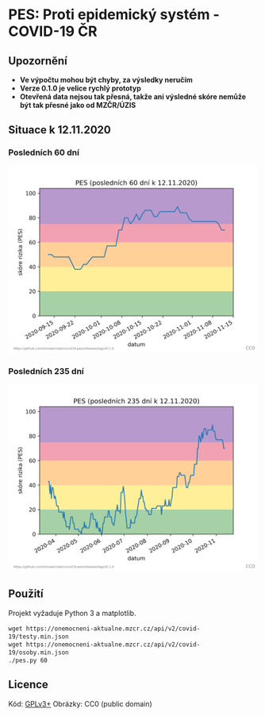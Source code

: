 # PES: Proti epidemický systém - COVID-19 ČR

## Upozornění

- **Ve výpočtu mohou být chyby, za výsledky neručím**
- **Verze 0.1.0 je velice rychlý prototyp**
- **Otevřená data nejsou tak přesná, takže ani výsledné skóre nemůže být tak přesné jako od MZČR/ÚZIS**

## Situace k 12.11.2020

### Posledních 60 dní

![PES 60d 2020-11-12](img/pes_60d_2020-11-12.png)

### Posledních 235 dní

![PES 235d 2020-11-12](img/pes_235d_2020-11-12.png)

## Použití

Projekt vyžaduje Python 3 a matplotlib.

```
wget https://onemocneni-aktualne.mzcr.cz/api/v2/covid-19/testy.min.json
wget https://onemocneni-aktualne.mzcr.cz/api/v2/covid-19/osoby.min.json
./pes.py 60
```

## Licence

Kód: [GPLv3+](LICENSE.txt)
Obrázky: CC0 (public domain)
